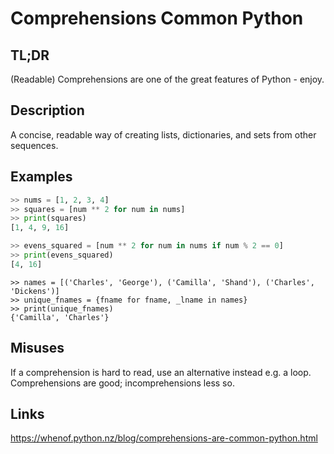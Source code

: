 Comprehensions <a class="status common">Common Python</a>
==============

TL;DR
-----

(Readable) Comprehensions are one of the great features of Python - enjoy.

Description
-----------

A concise, readable way of creating lists, dictionaries, and sets from other sequences.

Examples
--------

```python
>> nums = [1, 2, 3, 4]
>> squares = [num ** 2 for num in nums]
>> print(squares)
[1, 4, 9, 16]
```

```python
>> evens_squared = [num ** 2 for num in nums if num % 2 == 0]
>> print(evens_squared)
[4, 16]
```

```
>> names = [('Charles', 'George'), ('Camilla', 'Shand'), ('Charles',
'Dickens')]
>> unique_fnames = {fname for fname, _lname in names}
>> print(unique_fnames)
{'Camilla', 'Charles'}
```

Misuses
-------

If a comprehension is hard to read, use an alternative instead e.g. a
loop. Comprehensions are good; incomprehensions less so.

Links
-----

https://whenof.python.nz/blog/comprehensions-are-common-python.html
